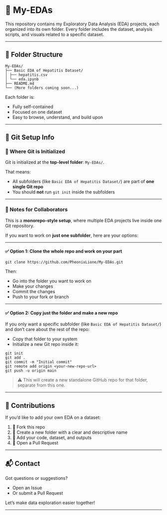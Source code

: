 # 🧠 My-EDAs

This repository contains my Exploratory Data Analysis (EDA) projects, each organized into its own folder. Every folder includes the dataset, analysis scripts, and visuals related to a specific dataset.

---

## 📁 Folder Structure

```text 
My-EDAs/
├── Basic EDA of Hepatitis Dataset/
│ ├── hepatitis.csv
│ └── eda.ipynb
├── README.md
└── (More folders coming soon...)
```

Each folder is:

- Fully self-contained  
- Focused on one dataset  
- Easy to browse, understand, and build upon  

---

## 🚀 Git Setup Info

### 🔹 Where Git is Initialized

Git is initialized at the **top-level folder**: `My-EDAs/`.

That means:

- All subfolders (like `Basic EDA of Hepatitis Dataset/`) are part of **one single Git repo**
- You should **not** run `git init` inside the subfolders

---

### 🔹 Notes for Collaborators

This is a **monorepo-style setup**, where multiple EDA projects live inside one Git repository.

If you want to work on **just one subfolder**, here are your options:

---

#### ✅ Option 1: Clone the whole repo and work on your part

```text 
git clone https://github.com/PheonixLione/My-EDAs.git
```

Then:

- Go into the folder you want to work on
- Make your changes
- Commit the changes
- Push to your fork or branch

---

#### ✅ Option 2: Copy just the folder and make a new repo

If you only want a specific subfolder (like `Basic EDA of Hepatitis Dataset/`) and don’t care about the rest of the repo:

- Copy that folder to your system
- Initialize a new Git repo inside it:

```text
git init
git add .
git commit -m "Initial commit"
git remote add origin <your-new-repo-url>
git push -u origin main
```

> ⚠️ This will create a new standalone GitHub repo for that folder, separate from this one.

---

## 🙌 Contributions

If you’d like to add your own EDA on a dataset:

1. 🔀 Fork this repo
2. 📁 Create a new folder with a clear and descriptive name
3. 📂 Add your code, dataset, and outputs
4. 🚀 Open a Pull Request

---

## 📬 Contact

Got questions or suggestions?

- Open an Issue
- Or submit a Pull Request

Let’s make data exploration easier together!

---

